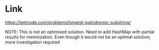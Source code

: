 # Link
https://leetcode.com/problems/longest-palindromic-substring/

NOTE: This is not an optimised solution. Need to add HashMap with partial results
for memoization. Even though it would not be an optimal solution; more investigation required